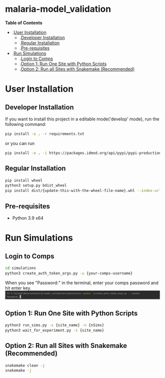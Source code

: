 # malaria-model_validation

<!-- START doctoc generated TOC please keep comment here to allow auto update -->
<!-- DON'T EDIT THIS SECTION, INSTEAD RE-RUN doctoc TO UPDATE -->
**Table of Contents**

- .[User Installation](#user-installation)
  - .[Developer Installation](#developer-installation)
  - .[Regular Installation](#regular-installation)
  - .[Pre-requisites](#pre-requisites)
- .[Run Simulations](#run-simulations)
  - .[Login to Comps](#login-to-comps)
  - .[Option 1: Run One Site with Python Scripts](#option-1:-run-one-site-with-python-scripts)
  - .[Option 2: Run all Sites with Snakemake (Recommended)](option-2:-run-all-sites-with-snakemake-(recommended))


<!-- END doctoc generated TOC please keep comment here to allow auto update -->


# User Installation

## Developer Installation
If you want to install this project in a editable mode('develop' mode), run the following command: 
```bash
pip install -e . -r requirements.txt
```
or you can run 
```bash
pip install -e . -i https://packages.idmod.org/api/pypi/pypi-production/simple
```

## Regular Installation
```bash
pip install wheel
python3 setup.py bdist_wheel
pip install dist/{update-this-with-the-wheel-file-name}.whl --index-url=https://packages.idmod.org/api/pypi/pypi-production/simple
```

## Pre-requisites
- Python 3.9 x64

# Run Simulations

## Login to Comps
```bash
cd simulations
python3 create_auth_token_args.py -u {your-comps-username}
```
When you see "Password:" in the terminal, enter your comps password and hit enter key. 
![alt text](./comps_login.PNG?raw=true)


## Option 1: Run One Site with Python Scripts
```bash
python3 run_sims.py -s {site_name} -n {nSims}
python3 wait_for_experiment.py -s {site_name}
```

## Option 2: Run all Sites with Snakemake (Recommended)
```bash
snakemake clean -j
snakemake -j
```